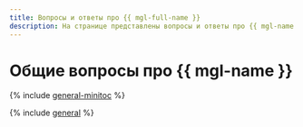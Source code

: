 ```yaml
---
title: Вопросы и ответы про {{ mgl-full-name }}
description: На странице представлены вопросы и ответы про {{ mgl-name }}.
---
```


# Общие вопросы про {{ mgl-name }}

{% include [general-minitoc](../../_qa/managed-gitlab/minitoc/general.md) %}

{% include [general](../../_qa/managed-gitlab/general.md) %}
